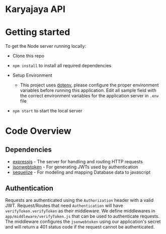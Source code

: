 # Karyajaya API

# Getting started

To get the Node server running locally:

- Clone this repo
- `npm install` to install all required dependencies
- Setup Environment
  - This project uses [dotenv](https://www.npmjs.com/package/dotenv), please configure the proper environment variables before running this application. Edit all sample field with the correct environment variables for the application server in `.env` file
    
- `npm start` to start the local server

# Code Overview

## Dependencies

- [expressjs](https://github.com/expressjs/express) - The server for handling and routing HTTP requests
- [jsonwebtoken](https://github.com/auth0/node-jsonwebtoken) - For generating JWTs used by authentication
- [sequelize](https://github.com/sequelize/sequelize) - For modeling and mapping Database data to javascript 

## Authentication

Requests are authenticated using the `Authorization` header with a valid JWT. Request/Routes that need `Authentication` will have `verifyToken.verifyToken` as their middleware. We define middlewares in `app/middleware/verifyToken.js` that can be used to authenticate requests. The middleware configures the `jsonwebtoken` using our application's secret and will return a 401 status code if the request cannot be authenticated.